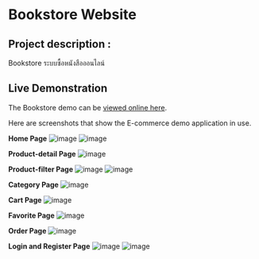 # Bookstore Website

## Project description :
 Bookstore ระบบซื้อหนังสือออนไลน์
 
## Live Demonstration

The Bookstore demo can be [viewed online here](http://bookstore-clone.shop/).

Here are screenshots that show the E-commerce demo application in use.

**Home Page**
![image](https://user-images.githubusercontent.com/82367731/223605736-a1394bd7-54c5-4546-9391-94ff3a43d9ad.png)
![image](https://user-images.githubusercontent.com/82367731/223605832-abd204b8-0b4c-4c9c-ab83-9e33a18c2833.png)

**Product-detail Page**
![image](https://user-images.githubusercontent.com/82367731/223606796-cbbdeb3d-7c83-46ac-a7d7-e140a0ed0922.png)

**Product-filter Page**
![image](https://user-images.githubusercontent.com/82367731/223605955-23a27c85-7dc3-449f-ab88-1d7a6e30daeb.png)
![image](https://user-images.githubusercontent.com/82367731/223605985-6a17f1ca-3f54-4772-b6fc-ce245941569f.png)

**Category Page**
![image](https://user-images.githubusercontent.com/82367731/223606119-615bba22-004d-4876-bba2-235a51204ccc.png)

**Cart Page**
![image](https://user-images.githubusercontent.com/82367731/223606221-278c6b8f-a8d7-4a43-a0ce-976d2d85f916.png)

**Favorite Page**
![image](https://user-images.githubusercontent.com/82367731/223606297-24308301-7317-4e0b-95be-f021dd3594df.png)

**Order Page**
![image](https://user-images.githubusercontent.com/82367731/223606431-84cd6cb0-7cb6-4eaf-b2e9-d7c2aef21a9d.png)

**Login and Register Page**
![image](https://user-images.githubusercontent.com/82367731/223606533-b29f388d-4e7c-47c6-be01-c4a53fd32962.png)
![image](https://user-images.githubusercontent.com/82367731/223606572-37925384-3e6f-4376-80ab-c97422322580.png)
